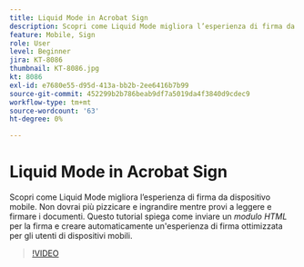 ```yaml
---
title: Liquid Mode in Acrobat Sign
description: Scopri come Liquid Mode migliora l’esperienza di firma da dispositivo mobile
feature: Mobile, Sign
role: User
level: Beginner
jira: KT-8086
thumbnail: KT-8086.jpg
kt: 8086
exl-id: e7680e55-d95d-413a-bb2b-2ee6416b7b99
source-git-commit: 452299b2b786beab9df7a5019da4f3840d9cdec9
workflow-type: tm+mt
source-wordcount: '63'
ht-degree: 0%

---
```


# Liquid Mode in Acrobat Sign

Scopri come Liquid Mode migliora l’esperienza di firma da dispositivo mobile. Non dovrai più pizzicare e ingrandire mentre provi a leggere e firmare i documenti. Questo tutorial spiega come inviare un _modulo HTML_ per la firma e creare automaticamente un&#39;esperienza di firma ottimizzata per gli utenti di dispositivi mobili.

>[!VIDEO](https://video.tv.adobe.com/v/333803?quality=12&learn=on&hidetitle=true)
